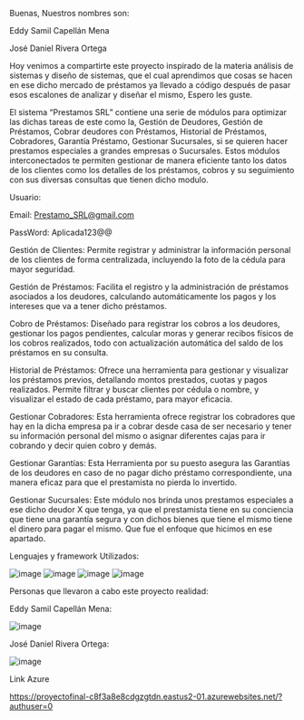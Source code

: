 
Buenas, Nuestros nombres son:

Eddy Samil Capellán Mena

José Daniel Rivera Ortega


Hoy venimos a compartirte este proyecto inspirado de la materia análisis de sistemas y diseño de sistemas, que el cual aprendimos que cosas se hacen en ese dicho mercado de préstamos ya llevado a código después de pasar esos escalones de analizar y diseñar el mismo, Espero les guste.


El sistema “Prestamos SRL” contiene una serie de módulos para optimizar las dichas tareas de este como la, Gestión de Deudores, Gestión de Préstamos, Cobrar deudores con Préstamos, Historial de Préstamos, Cobradores, Garantía Préstamo, Gestionar Sucursales, si se quieren hacer prestamos especiales a grandes empresas o Sucursales. Estos módulos interconectados te permiten gestionar de manera eficiente tanto los datos de los clientes como los detalles de los préstamos, cobros y su seguimiento con sus diversas consultas que tienen dicho modulo.

Usuario:


Email: Prestamo_SRL@gmail.com

PassWord: Aplicada123@@


Gestión de Clientes:
Permite registrar y administrar la información personal de los clientes de forma centralizada, incluyendo la foto de la cédula para mayor seguridad.


Gestión de Préstamos:
Facilita el registro y la administración de préstamos asociados a los deudores, calculando automáticamente los pagos y los intereses que va a tener dicho préstamos.


Cobro de Préstamos:
Diseñado para registrar los cobros a los deudores, gestionar los pagos pendientes, calcular moras y generar recibos físicos de los cobros realizados, todo con actualización automática del saldo de los préstamos en su consulta.


Historial de Préstamos:
Ofrece una herramienta para gestionar y visualizar los préstamos previos, detallando montos prestados, cuotas y pagos realizados. Permite filtrar y buscar clientes por cédula o nombre, y visualizar el estado de cada préstamo, para mayor eficacia.


Gestionar Cobradores:
Esta herramienta ofrece registrar los cobradores que hay en la dicha empresa pa ir a cobrar desde casa de ser necesario y tener su información personal del mismo o asignar diferentes cajas para ir cobrando y decir quien cobro y demás.


Gestionar Garantías:
Esta Herramienta por su puesto asegura las Garantías de los deudores en caso de no pagar dicho préstamo correspondiente, una manera eficaz para que el prestamista no pierda lo invertido.


Gestionar Sucursales:
Este módulo nos brinda unos prestamos especiales a ese dicho deudor X que tenga, ya que el prestamista tiene en su conciencia que tiene una garantía segura y con dichos bienes que tiene el mismo tiene el dinero para pagar el mismo. Que fue el enfoque que hicimos en ese apartado.


Lenguajes y framework Utilizados: 


![image](https://github.com/user-attachments/assets/34c7b7cc-965a-4ea9-b88d-f7bcc18284da)
![image](https://github.com/user-attachments/assets/80de1e5b-c3ad-47fd-b09a-5e56d087cff2)
![image](https://github.com/user-attachments/assets/6cd00213-667e-4d2d-8618-9823400ebf30)
![image](https://github.com/user-attachments/assets/9789a8af-8ac6-4aab-85a6-1823eb625b69)


Personas que llevaron a cabo este proyecto realidad:


Eddy Samil Capellán Mena:


![image](https://github.com/user-attachments/assets/4031c4e9-ba45-42ed-aab6-fc81bd8cee02)


José Daniel Rivera Ortega:


![image](https://github.com/user-attachments/assets/79a026ad-12ca-4374-a007-4a801b81bd98)


Link Azure


https://proyectofinal-c8f3a8e8cdgzgtdn.eastus2-01.azurewebsites.net/?authuser=0
